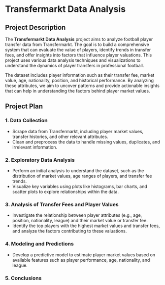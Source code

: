 # Transfermarkt Data Analysis

## Project Description

The **Transfermarkt Data Analysis** project aims to analyze football player transfer data from Transfermarkt. The goal is to build a comprehensive system that can evaluate the value of players, identify trends in transfer fees, and offer insights into factors that influence player valuations. This project uses various data analysis techniques and visualizations to understand the dynamics of player transfers in professional football.

The dataset includes player information such as their transfer fee, market value, age, nationality, position, and historical performance. By analyzing these attributes, we aim to uncover patterns and provide actionable insights that can help in understanding the factors behind player market values.

## Project Plan

### 1. Data Collection  
   - Scrape data from Transfermarkt, including player market values, transfer histories, and other relevant attributes.  
   - Clean and preprocess the data to handle missing values, duplicates, and irrelevant information.

### 2. Exploratory Data Analysis  
   - Perform an initial analysis to understand the dataset, such as the distribution of market values, age ranges of players, and transfer fee trends.  
   - Visualize key variables using plots like histograms, bar charts, and scatter plots to explore relationships within the data.

### 3. Analysis of Transfer Fees and Player Values  
   - Investigate the relationship between player attributes (e.g., age, position, nationality, league) and their market value or transfer fee.  
   - Identify the top players with the highest market values and transfer fees, and analyze the factors contributing to these valuations.

### 4. Modeling and Predictions  
   - Develop a predictive model to estimate player market values based on available features such as player performance, age, nationality, and league.

### 5. Conclusions  




